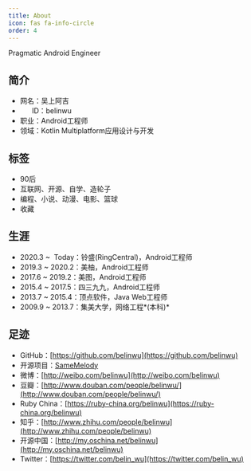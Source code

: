 ```yaml
---
title: About
icon: fas fa-info-circle
order: 4
---
```


Pragmatic Android Engineer

## 简介
 
- 网名：吴上阿吉
- &nbsp;&nbsp;&nbsp;&nbsp;&nbsp;&nbsp;ID：belinwu
- 职业：Android工程师
- 领域：Kotlin Multiplatform应用设计与开发
 
## 标签
 
- 90后
- 互联网、开源、自学、造轮子
- 编程、小说、动漫、电影、篮球
- 收藏
 
## 生涯
 
- 2020.3&nbsp;~&nbsp;&nbsp;Today：铃盛(RingCentral)，Android工程师
- 2019.3&nbsp;~&nbsp;2020.2：美柚，Android工程师
- 2017.6&nbsp;~&nbsp;2019.2：美图，Android工程师
- 2015.4&nbsp;~&nbsp;2017.5：四三九九，Android工程师
- 2013.7&nbsp;~&nbsp;2015.4：顶点软件，Java Web工程师
- 2009.9&nbsp;~&nbsp;2013.7：集美大学，网络工程*(本科)*
 
## 足迹
 
- GitHub：[https://github.com/belinwu](https://github.com/belinwu)
- 开源项目：[SameMelody](https://github.com/samelody)
- 微博：[http://weibo.com/belinwu](http://weibo.com/belinwu)
- 豆瓣：[http://www.douban.com/people/belinwu/](http://www.douban.com/people/belinwu/)
- Ruby China：[https://ruby-china.org/belinwu](https://ruby-china.org/belinwu)
- 知乎：[http://www.zhihu.com/people/belinwu](http://www.zhihu.com/people/belinwu)
- 开源中国：[http://my.oschina.net/belinwu](http://my.oschina.net/belinwu)
- Twitter：[https://twitter.com/belin_wu](https://twitter.com/belin_wu)